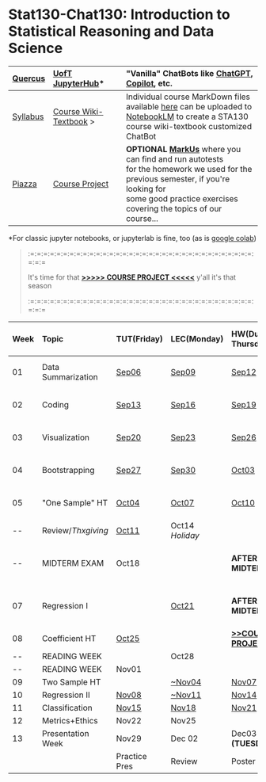 # Stat130-Chat130: Introduction to Statistical Reasoning and Data Science

| [Quercus](https://q.utoronto.ca/courses/354091/pages/sta130-all-sections) | [UofT JupyterHub](https://jupyter.utoronto.ca/)* | "Vanilla" ChatBots like [ChatGPT](https://chat.openai.com/), [Copilot](https://copilot.microsoft.com/), etc. |
|:-|:-|:-|
| [Syllabus](https://q.utoronto.ca/courses/354091/assignments/syllabus) | [Course Wiki-Textbook](https://github.com/pointOfive/stat130chat130/wiki) > | Individual course MarkDown files available [here](https://github.com/pointOfive/chat130) can be uploaded to<br>[NotebookLM](http://notebooklm.google/) to create a STA130 course wiki-textbook customized ChatBot | 
| [Piazza](https://piazza.com/utoronto.ca/fall2024/sta130) | [Course Project](https://github.com/pointOfive/stat130chat130/tree/main/CP) | **OPTIONAL [MarkUs](https://markus.teach.cs.toronto.edu/markus/courses/8/assignments)** where you can find and run autotests<br>for the homework we used for the previous semester, if you're looking for<br>some good practice exercises covering the topics of our course... |

*For classic jupyter notebooks, or jupyterlab is fine, too (as is [google colab](https://colab.research.google.com/))

> :=:=:=:=:=:=:=:=:=:=:=:=:=:=:=:=:=:=:=:=:=:=:=:=:=:=:=:=:=:=:=:=:=:=:=:=:=
> 
> It's time for that [**>>>>> COURSE PROJECT <<<<<**](https://github.com/pointOfive/stat130chat130/tree/main/CP) y'all it's that season
> 
> :=:=:=:=:=:=:=:=:=:=:=:=:=:=:=:=:=:=:=:=:=:=:=:=:=:=:=:=:=:=:=:=:=:=:=:=:=

|Week|Topic         |TUT(Friday)|LEC(Monday)|HW(Due Thursday)|Optional Experience Feedback|
|:---|:-------------|:----------|:----------|:---------------|:------------------------|
|01|Data Summarization|[Sep06](TUT/STA130F24_TUT01_Sep06.ipynb)|[Sep09](LEC/STA130F24_LEC01_Sep09.ipynb)|[Sep12](HW/STA130F24_HW01_DueSep12.ipynb)| [Previous ChatBot Experience](https://q.utoronto.ca/courses/354091/quizzes/394873) |
|02|Coding        |[Sep13](TUT/STA130F24_TUT02_Sep13.ipynb)|[Sep16](LEC/STA130F24_LEC02_Sep16.ipynb)|[Sep19](HW/STA130F24_HW02_DueSep19.ipynb)|  [Week 01-02 ChatBot Feedback](https://q.utoronto.ca/courses/354091/quizzes/394946) |
|03|Visualization |[Sep20](TUT/STA130F24_TUT03_Sep20.ipynb)|[Sep23](LEC/STA130F24_LEC03_Sep23.ipynb)|[Sep26](HW/STA130F24_HW03_DueSep26.ipynb)| [Week 02-03 ChatBot Feedback](https://q.utoronto.ca/courses/354091/quizzes/394963) |
|04|Bootstrapping |[Sep27](TUT/STA130F24_TUT04_Sep27.ipynb)|[Sep30](LEC/STA130F24_LEC04_Sep30.ipynb)|[Oct03](HW/STA130F24_HW04_DueOct03.ipynb)| [Week 03-04 ChatBot Feedback](https://q.utoronto.ca/courses/354091/quizzes/394956)|
|05|"One Sample" HT |[Oct04](TUT/STA130F24_TUT05_Oct04.ipynb)|[Oct07](LEC/STA130F24_LEC05_Oct07.ipynb)|[Oct10](HW/STA130F24_HW05_DueOct10.ipynb)| [Week 04-05 ChatBot Feedback](https://q.utoronto.ca/courses/354091/quizzes/394967)|
|--|Review/*Thxgiving*|[Oct11](TUT/STA130F24_TUT06_Oct11.ipynb)|Oct14 *Holiday*|     | |
|--|MIDTERM EXAM  |Oct18|     | **AFTER MIDTERM>>>>>**| [**MIDWAY ChatBot experience FEEDBACK**](https://q.utoronto.ca/courses/354091/quizzes/394961) |
|07|Regression I  |     |[Oct21](LEC/STA130F24_LEC07_Oct21.ipynb)| **AFTER MIDTERM>>>>>** | [Week 04-05 ChatBot Feedback](https://q.utoronto.ca/courses/354091/quizzes/418988) **REDUX** |
|08|Coefficient HT|[Oct25](TUT/STA130F24_TUT07ate09_Oct25.ipynb)| | [**>>COURSE PROJECT<<**](https://github.com/pointOfive/stat130chat130/tree/main/CP) | |
|--|READING WEEK  |     |Oct28|     | |
|--|READING WEEK  |Nov01|     |     | |
|09|Two Sample HT |     |[~Nov04](LEC/STA130F24_LEC09_Nov04.ipynb)|[Nov07](HW/STA130F24_HW06_Week07ate09_DueNov07.ipynb)| |
|10|Regression II |[Nov08](TUT/STA130F24_TUT10_Nov08.ipynb)|[~Nov11](LEC/STA130F24_LEC10_Nov11_original_draft.ipynb)|[Nov14](HW/STA130F24_HW07_Week10_DueNov14.ipynb)| |
|11|Classification|[Nov15](TUT/STA130F24_TUT11_Nov15.ipynb)|[Nov18](LEC/STA130F24_LEC11_Nov18.ipynb)|[Nov21](HW/STA130F24_HW08_Week11_DueNov21.ipynb)| |
|12|Metrics+Ethics|Nov22|Nov25| |
|13| Presentation Week |Nov29|Dec 02|Dec03 **(TUESDAY)**| |
|  |                   |Practice Pres | Review | Poster Fair | |
